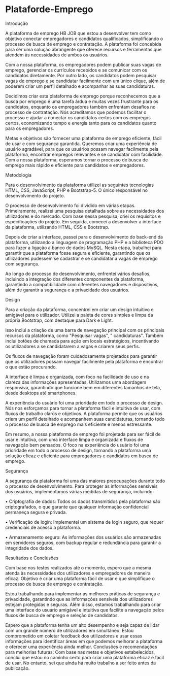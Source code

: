# Plataforde-Emprego
 
Introdução

A plataforma de emprego HB JOB que estou a desenvolver tem como objetivo conectar empregadores e candidatos qualificados, simplificando o processo de busca de emprego e contratação. A plataforma foi concebida para ser uma solução abrangente que oferece recursos e ferramentas que atendem às necessidades de ambos os usuários.

Com a nossa plataforma, os empregadores podem publicar suas vagas de emprego, gerenciar os currículos recebidos e se comunicar com os candidatos diretamente. Por outro lado, os candidatos podem pesquisar vagas de emprego e se candidatar facilmente com um único clique, além de poderem criar um perfil detalhado e acompanhar as suas candidaturas.

Decidimos criar esta plataforma de emprego porque reconhecemos que a busca por emprego é uma tarefa árdua e muitas vezes frustrante para os candidatos, enquanto os empregadores também enfrentam desafios no processo de contratação. Nós acreditamos que podemos facilitar o processo e ajudar a conectar os candidatos certos com os empregos certos, economizando tempo e energia tanto para os candidatos quanto para os empregadores.

Metas e objetivos são fornecer uma plataforma de emprego eficiente, fácil de usar e com segurança garantida. Queremos criar uma experiência de usuário agradável, para que os usuários possam navegar facilmente pela plataforma, encontrar empregos relevantes e se candidatar com facilidade. Com a nossa plataforma, esperamos tornar o processo de busca de emprego mais rápido e eficiente para candidatos e empregadores.

Metodologia 


Para o desenvolvimento da plataforma utilizei as seguintes tecnologias HTML, CSS, JavaScript, PHP e Bootstrap-5. O único responsável no desenvolvimento do projeto.

O processo de desenvolvimento foi dividido em várias etapas. Primeiramente, realizei uma pesquisa detalhada sobre as necessidades dos utilizadores e do mercado. Com base nessa pesquisa, criei os requisitos e especificações do projeto.
Em seguida, comecei a desenvolver a interface da plataforma, utilizando HTML, CSS e Bootstrap.

Depois de criar a interface, passei para o desenvolvimento do back-end da plataforma, utilizando a linguagem de programação PHP e a biblioteca PDO para fazer a ligação a banco de dados MySQL. Nesta etapa, trabalhei para garantir que a plataforma fosse segura e eficiente, garantindo que os utilizadores pudessem se cadastrar e se candidatar a vagas de emprego com segurança.

Ao longo do processo de desenvolvimento, enfrentei vários desafios, incluindo a integração dos diferentes componentes da plataforma, garantindo a compatibilidade com diferentes navegadores e dispositivos, além de garantir a segurança e a privacidade dos usuários.


Design


Para a criação da plataforma, concentrei em criar um design intuitivo e amigável para o utilizador. Utilizei a paleta de cores simples e limpa da própria Bootstrap, com destaque para Dark e Light.

Isso inclui a criação de uma barra de navegação principal com os principais recursos da plataforma, como "Pesquisar vagas", " candidaturas". Também incluí botões de chamada para ação em locais estratégicos, incentivando os utilizadores a se candidatarem a vagas e criarem seus perfis.

Os fluxos de navegação foram cuidadosamente projetados para garantir que os utilizadores possam navegar facilmente pela plataforma e encontrar o que estão procurando.

A interface é limpa e organizada, com foco na facilidade de uso e na clareza das informações apresentadas. Utilizamos uma abordagem responsiva, garantindo que funcione bem em diferentes tamanhos de tela, desde desktops até smartphones.

A experiência do usuário foi uma prioridade em todo o processo de design. Nós nos esforçamos para tornar a plataforma fácil e intuitiva de usar, com fluxos de trabalho claros e objetivos. A plataforma permite que os usuários criem um perfil detalhado e acompanhem suas candidaturas, tornando todo o processo de busca de emprego mais eficiente e menos estressante.

Em resumo, a nossa plataforma de emprego foi projetada para ser fácil de usar e intuitiva, com uma interface limpa e organizada e fluxos de navegação bem pensados. O foco na experiência do usuário foi uma prioridade em todo o processo de design, tornando a plataforma uma solução eficaz e eficiente para empregadores e candidatos em busca de emprego.


Segurança

A segurança da plataforma foi uma das maiores preocupações durante todo o processo de desenvolvimento. Para proteger as informações sensíveis dos usuários, implementamos várias medidas de segurança, incluindo:

  • Criptografia de dados: Todos os dados  transmitidos pela plataforma são criptografados, o que garante que qualquer informação confidencial permaneça segura e privada.

  • Verificação de login: Implementei um sistema de login seguro, que requer credenciais de acesso a plataforma.

  • Armazenamento seguro: As informações dos usuários são armazenadas em servidores seguros, com backup regular e redundância para garantir a integridade dos dados.

Resultados e Conclusões


Com base nos testes realizados até o momento, espero que a mesma atenda às necessidades dos utilizadores e empregadores de maneira eficaz. Objetivo é criar uma plataforma fácil de usar e que simplifique o processo de busca de emprego e contratação.

Estou trabalhando para implementar as melhores práticas de segurança e privacidade, garantindo que as informações sensíveis dos utilizadores estejam protegidas e seguras.
Além disso, estamos trabalhando para criar uma interface do usuário amigável e intuitiva que facilite a navegação pelos fluxos de busca de emprego e seleção de candidatos.

Espero que a plataforma tenha um alto desempenho e seja capaz de lidar com um grande número de utilizadores em simultâneo. Estou comprometido em coletar feedback dos utilizadores e usar essas informações para identificar áreas em que podemos melhorar a plataforma e oferecer uma experiência ainda melhor.
Conclusões e recomendações para melhorias futuras:
Com base nas metas e objetivos estabelecidos, concluí que estou no caminho certo para criar uma plataforma eficaz e fácil de usar. No entanto, sei que ainda há muito trabalho a ser feito antes da publicação.


